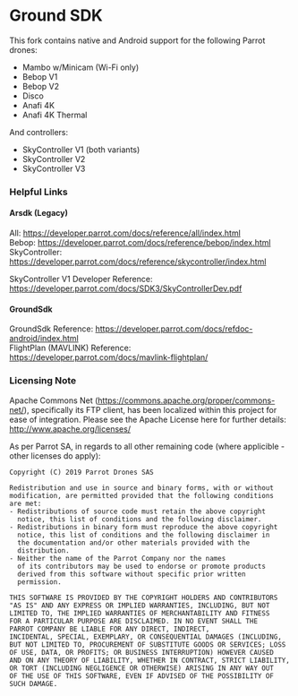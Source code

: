 # Ground SDK

This fork contains native and Android support for the following Parrot drones:

* Mambo w/Minicam (Wi-Fi only)
* Bebop V1
* Bebop V2
* Disco
* Anafi 4K
* Anafi 4K Thermal

And controllers:

* SkyController V1 (both variants)
* SkyController V2
* SkyController V3

### Helpful Links

#### Arsdk (Legacy) 
All: https://developer.parrot.com/docs/reference/all/index.html <br/>
Bebop: https://developer.parrot.com/docs/reference/bebop/index.html <br/>
SkyController: https://developer.parrot.com/docs/reference/skycontroller/index.html <br/>

SkyController V1 Developer Reference: https://developer.parrot.com/docs/SDK3/SkyControllerDev.pdf <br/>

#### GroundSdk
GroundSdk Reference: https://developer.parrot.com/docs/refdoc-android/index.html <br/>
FlightPlan (MAVLINK) Reference: https://developer.parrot.com/docs/mavlink-flightplan/ <br/>

### Licensing Note
Apache Commons Net (https://commons.apache.org/proper/commons-net/), specifically its FTP client, has been localized within this project for ease of integration.  Please see the Apache License here for further details:  http://www.apache.org/licenses/

As per Parrot SA, in regards to all other remaining code (where applicible - other licenses do apply):

    Copyright (C) 2019 Parrot Drones SAS

    Redistribution and use in source and binary forms, with or without
    modification, are permitted provided that the following conditions
    are met:
    - Redistributions of source code must retain the above copyright
      notice, this list of conditions and the following disclaimer.
    - Redistributions in binary form must reproduce the above copyright
      notice, this list of conditions and the following disclaimer in
      the documentation and/or other materials provided with the
      distribution.
    - Neither the name of the Parrot Company nor the names
      of its contributors may be used to endorse or promote products
      derived from this software without specific prior written
      permission.

    THIS SOFTWARE IS PROVIDED BY THE COPYRIGHT HOLDERS AND CONTRIBUTORS
    "AS IS" AND ANY EXPRESS OR IMPLIED WARRANTIES, INCLUDING, BUT NOT
    LIMITED TO, THE IMPLIED WARRANTIES OF MERCHANTABILITY AND FITNESS
    FOR A PARTICULAR PURPOSE ARE DISCLAIMED. IN NO EVENT SHALL THE
    PARROT COMPANY BE LIABLE FOR ANY DIRECT, INDIRECT,
    INCIDENTAL, SPECIAL, EXEMPLARY, OR CONSEQUENTIAL DAMAGES (INCLUDING,
    BUT NOT LIMITED TO, PROCUREMENT OF SUBSTITUTE GOODS OR SERVICES; LOSS
    OF USE, DATA, OR PROFITS; OR BUSINESS INTERRUPTION) HOWEVER CAUSED
    AND ON ANY THEORY OF LIABILITY, WHETHER IN CONTRACT, STRICT LIABILITY,
    OR TORT (INCLUDING NEGLIGENCE OR OTHERWISE) ARISING IN ANY WAY OUT
    OF THE USE OF THIS SOFTWARE, EVEN IF ADVISED OF THE POSSIBILITY OF
    SUCH DAMAGE.


